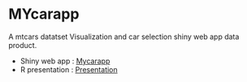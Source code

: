 # MYcarapp

A mtcars datatset Visualization and car selection shiny web app data product.
- Shiny web app : [Mycarapp](http://zhacker.shinyapps.io/mycarapp)
- R presentation : [Presentation](http://rpubs.com/zhacker/datapres)
